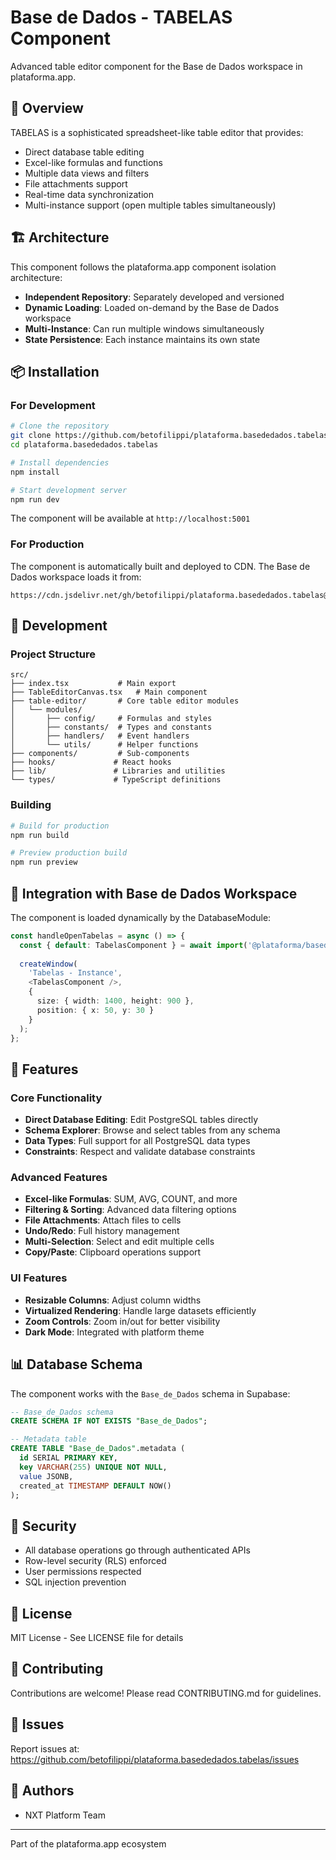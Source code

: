 # Base de Dados - TABELAS Component

Advanced table editor component for the Base de Dados workspace in plataforma.app.

## 🎯 Overview

TABELAS is a sophisticated spreadsheet-like table editor that provides:
- Direct database table editing
- Excel-like formulas and functions
- Multiple data views and filters
- File attachments support
- Real-time data synchronization
- Multi-instance support (open multiple tables simultaneously)

## 🏗️ Architecture

This component follows the plataforma.app component isolation architecture:
- **Independent Repository**: Separately developed and versioned
- **Dynamic Loading**: Loaded on-demand by the Base de Dados workspace
- **Multi-Instance**: Can run multiple windows simultaneously
- **State Persistence**: Each instance maintains its own state

## 📦 Installation

### For Development

```bash
# Clone the repository
git clone https://github.com/betofilippi/plataforma.basededados.tabelas.git
cd plataforma.basededados.tabelas

# Install dependencies
npm install

# Start development server
npm run dev
```

The component will be available at `http://localhost:5001`

### For Production

The component is automatically built and deployed to CDN. The Base de Dados workspace loads it from:
```
https://cdn.jsdelivr.net/gh/betofilippi/plataforma.basededados.tabelas@latest/dist/index.js
```

## 🔧 Development

### Project Structure

```
src/
├── index.tsx           # Main export
├── TableEditorCanvas.tsx   # Main component
├── table-editor/       # Core table editor modules
│   └── modules/
│       ├── config/     # Formulas and styles
│       ├── constants/  # Types and constants
│       ├── handlers/   # Event handlers
│       └── utils/      # Helper functions
├── components/         # Sub-components
├── hooks/             # React hooks
├── lib/               # Libraries and utilities
└── types/             # TypeScript definitions
```

### Building

```bash
# Build for production
npm run build

# Preview production build
npm run preview
```

## 🔗 Integration with Base de Dados Workspace

The component is loaded dynamically by the DatabaseModule:

```typescript
const handleOpenTabelas = async () => {
  const { default: TabelasComponent } = await import('@plataforma/basededados-tabelas');
  
  createWindow(
    'Tabelas - Instance',
    <TabelasComponent />,
    {
      size: { width: 1400, height: 900 },
      position: { x: 50, y: 30 }
    }
  );
};
```

## 🚀 Features

### Core Functionality
- **Direct Database Editing**: Edit PostgreSQL tables directly
- **Schema Explorer**: Browse and select tables from any schema
- **Data Types**: Full support for all PostgreSQL data types
- **Constraints**: Respect and validate database constraints

### Advanced Features
- **Excel-like Formulas**: SUM, AVG, COUNT, and more
- **Filtering & Sorting**: Advanced data filtering options
- **File Attachments**: Attach files to cells
- **Undo/Redo**: Full history management
- **Multi-Selection**: Select and edit multiple cells
- **Copy/Paste**: Clipboard operations support

### UI Features
- **Resizable Columns**: Adjust column widths
- **Virtualized Rendering**: Handle large datasets efficiently
- **Zoom Controls**: Zoom in/out for better visibility
- **Dark Mode**: Integrated with platform theme

## 📊 Database Schema

The component works with the `Base_de_Dados` schema in Supabase:

```sql
-- Base_de_Dados schema
CREATE SCHEMA IF NOT EXISTS "Base_de_Dados";

-- Metadata table
CREATE TABLE "Base_de_Dados".metadata (
  id SERIAL PRIMARY KEY,
  key VARCHAR(255) UNIQUE NOT NULL,
  value JSONB,
  created_at TIMESTAMP DEFAULT NOW()
);
```

## 🔐 Security

- All database operations go through authenticated APIs
- Row-level security (RLS) enforced
- User permissions respected
- SQL injection prevention

## 📝 License

MIT License - See LICENSE file for details

## 🤝 Contributing

Contributions are welcome! Please read CONTRIBUTING.md for guidelines.

## 🐛 Issues

Report issues at: https://github.com/betofilippi/plataforma.basededados.tabelas/issues

## 👥 Authors

- NXT Platform Team

---

Part of the plataforma.app ecosystem